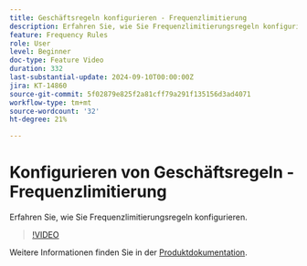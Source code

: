 ```yaml
---
title: Geschäftsregeln konfigurieren - Frequenzlimitierung
description: Erfahren Sie, wie Sie Frequenzlimitierungsregeln konfigurieren.
feature: Frequency Rules
role: User
level: Beginner
doc-type: Feature Video
duration: 332
last-substantial-update: 2024-09-10T00:00:00Z
jira: KT-14860
source-git-commit: 5f02879e825f2a81cff79a291f135156d3ad4071
workflow-type: tm+mt
source-wordcount: '32'
ht-degree: 21%

---
```



# Konfigurieren von Geschäftsregeln - Frequenzlimitierung

Erfahren Sie, wie Sie Frequenzlimitierungsregeln konfigurieren.

>[!VIDEO](https://video.tv.adobe.com/v/3433395/?learn=on)

Weitere Informationen finden Sie in der [Produktdokumentation](https://experienceleague.adobe.com/en/docs/journey-optimizer/using/configuration/frequency-rules).
